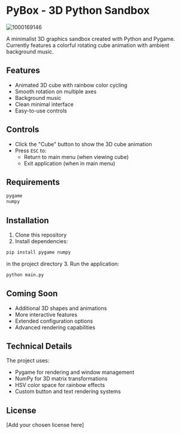 # PyBox - 3D Python Sandbox

![1000169146](https://github.com/user-attachments/assets/2d8a571a-6bde-4fdd-a7e9-5ee68cdec4fd)

A minimalist 3D graphics sandbox created with Python and Pygame. Currently features a colorful rotating cube animation with ambient background music.

## Features

- Animated 3D cube with rainbow color cycling
- Smooth rotation on multiple axes
- Background music
- Clean minimal interface
- Easy-to-use controls

## Controls

- Click the "Cube" button to show the 3D cube animation
- Press `ESC` to:
  - Return to main menu (when viewing cube)
  - Exit application (when in main menu)

## Requirements

```python
pygame
numpy
```

## Installation

1. Clone this repository
2. Install dependencies:
```sh
pip install pygame numpy
```

 in the project directory
3. Run the application:
```sh
python main.py
```

## Coming Soon

- Additional 3D shapes and animations
- More interactive features
- Extended configuration options
- Advanced rendering capabilities

## Technical Details

The project uses:
- Pygame for rendering and window management
- NumPy for 3D matrix transformations
- HSV color space for rainbow effects
- Custom button and text rendering systems

## License

[Add your chosen license here]
